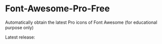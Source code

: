 # Font-Awesome-Pro-Free

Automatically obtain the latest Pro icons of Font Awesome (for educational purpose only)

Latest release: 
